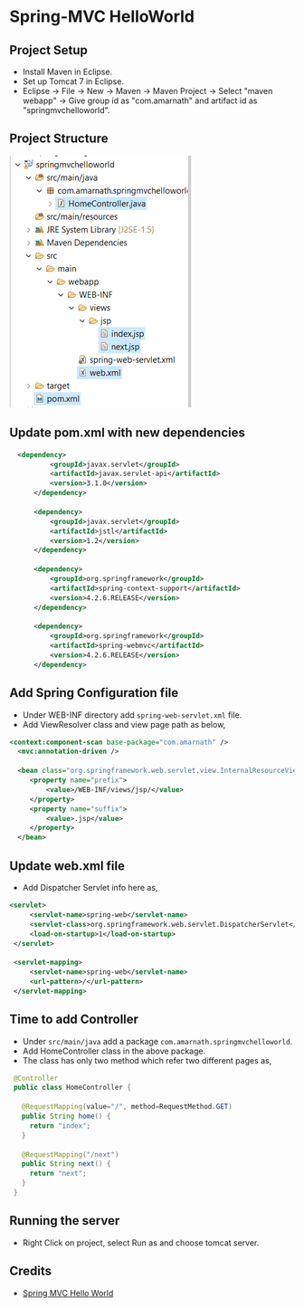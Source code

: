 # Spring-MVC HelloWorld

## Project Setup
  - Install Maven in Eclipse.
  - Set up Tomcat 7 in Eclipse.
  - Eclipse -> File -> New -> Maven -> Maven Project -> Select "maven webapp" -> Give group id as "com.amarnath" and artifact id as "springmvchelloworld".

## Project Structure
  
  ![Project Structure](https://github.com/Amarnath510/SpringMVCHelloWorld/blob/master/spring-mvc-helloworld.png)

## Update pom.xml with new dependencies
  
  ```xml
    <dependency>
			<groupId>javax.servlet</groupId>
			<artifactId>javax.servlet-api</artifactId>
			<version>3.1.0</version>
		</dependency>

		<dependency>
			<groupId>javax.servlet</groupId>
			<artifactId>jstl</artifactId>
			<version>1.2</version>
		</dependency>

		<dependency>
			<groupId>org.springframework</groupId>
			<artifactId>spring-context-support</artifactId>
			<version>4.2.6.RELEASE</version>
		</dependency>

		<dependency>
			<groupId>org.springframework</groupId>
			<artifactId>spring-webmvc</artifactId>
			<version>4.2.6.RELEASE</version>
		</dependency>
  
  ```
  
 ## Add Spring Configuration file
   - Under WEB-INF directory add `spring-web-servlet.xml` file.
   - Add ViewResolver class and view page path as below,
    
   ```xml
   <context:component-scan base-package="com.amarnath" />
	 <mvc:annotation-driven />

	 <bean class="org.springframework.web.servlet.view.InternalResourceViewResolver">
		<property name="prefix">
			<value>/WEB-INF/views/jsp/</value>
		</property>
		<property name="suffix">
			<value>.jsp</value>
		</property>
	 </bean>
   ```
   
 ## Update web.xml file
   - Add Dispatcher Servlet info here as,
   
   ```xml
   <servlet>
		<servlet-name>spring-web</servlet-name>
		<servlet-class>org.springframework.web.servlet.DispatcherServlet</servlet-class>
		<load-on-startup>1</load-on-startup>
	</servlet>

	<servlet-mapping>
		<servlet-name>spring-web</servlet-name>
		<url-pattern>/</url-pattern>
	</servlet-mapping>
   ```
   
 ## Time to add Controller
   - Under `src/main/java` add a package `com.amarnath.springmvchelloworld`.
   - Add HomeController class in the above package.
   - The class has only two method which refer two different pages as,
   
   ```Java
    @Controller
    public class HomeController {

      @RequestMapping(value="/", method=RequestMethod.GET)
      public String home() {
        return "index";
      }

      @RequestMapping("/next")
      public String next() {
        return "next";
      }
    }
   ```
   
 ## Running the server
   - Right Click on project, select Run as and choose tomcat server.
   
 ## Credits
   - [Spring MVC Hello World](http://www.mkyong.com/spring3/spring-3-mvc-hello-world-example/)
 
 
 
